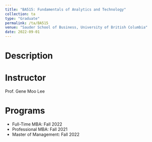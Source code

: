 ```yaml
---
title: "BA515: Fundamentals of Analytics and Technology"
collection: ta
type: "Graduate"
permalink: /ta/BA515
venue: "Sauder School of Business, University of British Columbia"
date: 2022-09-01
---
```


Description
======

Instructor
======
Prof. Gene Moo Lee

Programs
======
* Full-Time MBA: Fall 2022
* Professional MBA: Fall 2021
* Master of Management: Fall 2022

